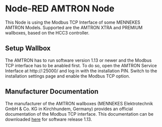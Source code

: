 # Node-RED AMTRON Node

This Node is using the Modbus TCP Interface of some MENNEKES AMTRON Models. Supported are the AMTRON XTRA and PREMIUM wallboxes, based on the HCC3 controller.

## Setup Wallbox
The AMTRON has to run software version 1.13 or newer and the Modbus TCP interface has to be anabled first. To do so, open the AMTRON Service Interface at http://<AMTRON-IP-Address>:25000/ and log in with the installation PIN. Switch to the installation settings page and enable the Modbus TCP option.

## Manufacturer Documentation
The manufacturer of the AMTRON wallboxes (MENNEKES Elektrotechnik GmbH & Co. KG in Kirchhundem, Germany) provides an official documentation of the Modbus TCP interface. This documentation can be downloaded [here](https://update.mennekes.de/hcc3/1.13/Description%20Modbus_AMTRON%20HCC3_v01_2021-06-25_en.pdf) for software release 1.13.